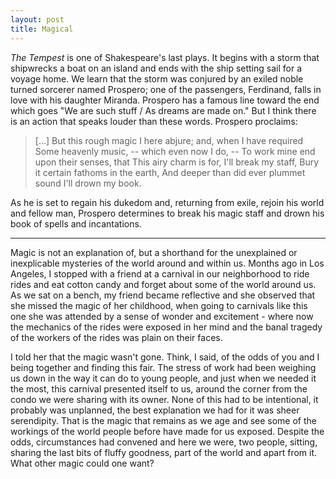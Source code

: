 ```yaml
---
layout: post
title: Magical
---
```


<cite>The Tempest</cite> is one of Shakespeare's last plays. It begins with a storm that shipwrecks a boat on an island and ends with the ship setting sail for a voyage home. We learn that the storm was conjured by an exiled noble turned sorcerer named Prospero; one of the passengers, Ferdinand, falls in love with his daughter Miranda. Prospero has a famous line toward the end which goes "We are such stuff / As dreams are made on." But I think there is an action that speaks louder than these words. Prospero proclaims:

> \[...\] But this rough magic
> I here abjure; and, when I have required
> Some heavenly music, -- which even now I do, --
> To work mine end upon their senses, that
> This airy charm is for, I'll break my staff,
> Bury it certain fathoms in the earth,
> And deeper than did ever plummet sound
> I'll drown my book.

As he is set to regain his dukedom and, returning from exile, rejoin his world and fellow man, Prospero determines to break his magic staff and drown his book of spells and incantations.

<hr />
Magic is not an explanation of, but a shorthand for the unexplained or inexplicable mysteries of the world around and within us. Months ago in Los Angeles, I stopped with a friend at a carnival in our neighborhood to ride rides and eat cotton candy and forget about some of the world around us. As we sat on a bench, my friend became reflective and she observed that she missed the magic of her childhood, when going to carnivals like this one she was attended by a sense of wonder and excitement - where now the mechanics of the rides were exposed in her mind and the banal tragedy of the workers of the rides was plain on their faces.

I told her that the magic wasn't gone. Think, I said, of the odds of you and I being together and finding this fair. The stress of work had been weighing us down in the way it can do to young people, and just when we needed it the most, this carnival presented itself to us, around the corner from the condo we were sharing with its owner. None of this had to be intentional, it probably was unplanned, the best explanation we had for it was sheer serendipity. That is the magic that remains as we age and see some of the workings of the world people before have made for us exposed. Despite the odds, circumstances had convened and here we were, two people, sitting, sharing the last bits of fluffy goodness, part of the world and apart from it. What other magic could one want?
